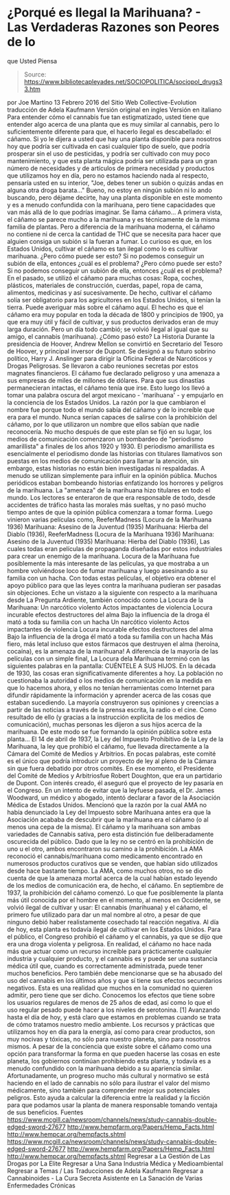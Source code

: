 # ¿Porqué es Ilegal la Marihuana? - Las Verdaderas Razones son Peores de lo 
que Usted Piensa

> Source: https://www.bibliotecapleyades.net/SOCIOPOLITICA/sociopol_drugs33.htm

por Joe Martino 13 Febrero 2016 del Sitio Web Collective-Evolution
traducción de Adela Kaufmann Versión original en ingles
Versión en italiano
Para entender cómo el cannabis fue tan estigmatizado, usted tiene que entender algo acerca de una planta que es muy similar al cannabis, pero lo suficientemente diferente para que, el hacerlo ilegal es descabellado: el cáñamo.
Si yo le dijera a usted que hay una planta disponible para nosotros hoy que podría ser cultivada en casi cualquier tipo de suelo, que podría prosperar sin el uso de pesticidas, y podría ser cultivado con muy poco mantenimiento, y que esta planta mágica podría ser utilizada para un gran número de necesidades y de artículos de primera necesidad y productos que utilizamos hoy en día, pero no estamos haciendo nada al respecto, pensaría usted en su interior,
"Joe, debes tener un subión o quizás andas en alguna otra droga barata..."
Bueno, no estoy en ningún subión ni lo ando buscando, pero déjame decirte, hay una planta disponible en este momento y es a menudo confundida con la marihuana, pero tiene capacidades que van más allá de lo que podrías imaginar.
Se llama cáñamo...
A primera vista, el cáñamo se parece mucho a la marihuana y es técnicamente de la misma familia de plantas. Pero a diferencia de la marihuana moderna, el cáñamo no contiene ni de cerca la cantidad de THC que se necesita para hacer que alguien consiga un subión si la fueran a fumar.
Lo curioso es que, en los Estados Unidos, cultivar el cáñamo es tan ilegal como lo es cultivar marihuana.
¿Pero cómo puede ser esto? Si no podemos conseguir un subión de ella, entonces ¿cuál es el problema?
¿Pero cómo puede ser esto?
Si no podemos conseguir un subión de ella, entonces ¿cuál es el problema?
En el pasado, se utilizó el cáñamo para muchas cosas:
Ropa, coches, plásticos, materiales de construcción, cuerdas, papel, ropa de cama, alimentos, medicinas y así sucesivamente.
De hecho, cultivar el cáñamo solía ser obligatorio para los agricultores en los Estados Unidos, si tenían la tierra. Puede averiguar más sobre el cáñamo aquí.
El hecho es que el cáñamo era muy popular en toda la década de 1800 y principios de 1900, ya que era muy útil y fácil de cultivar, y sus productos derivados eran de muy larga duración. Pero un día todo cambió; se volvió ilegal al igual que su amigo, el cannabis (marihuana).
¿Cómo pasó esto?
La Historia Durante la presidencia de Hoover, Andrew Mellon se convirtió en Secretario del Tesoro de Hoover, y principal inversor de Dupont. Se designó a su futuro sobrino político, Harry J. Anslinger para dirigir la Oficina Federal de Narcóticos y Drogas Peligrosas. Se llevaron a cabo reuniones secretas por estos magnates financieros. El cáñamo fue declarado peligroso y una amenaza a sus empresas de miles de millones de dólares. Para que sus dinastías permanecieran intactas, el cáñamo tenía que irse.
Esto luego los llevó a tomar una palabra oscura del argot mexicano - 'marihuana' - y empujarlo en la conciencia de los Estados Unidos.
La razón por la que cambiaron el nombre fue porque todo el mundo sabía del cáñamo y de lo increíble que era para el mundo. Nunca serían capaces de salirse con la prohibición del cáñamo, por lo que utilizaron un nombre que ellos sabían que nadie reconocería.
No mucho después de que este plan se fijó en su lugar, los medios de comunicación comenzaron un bombardeo de "periodismo amarillista" a finales de los años 1920 y 1930.
El periodismo amarillista es esencialmente el periodismo donde las historias con titulares llamativos son puestas en los medios de comunicación para llamar la atención, sin embargo, estas historias no están bien investigadas ni respaldadas. A menudo se utilizan simplemente para influir en la opinión pública.
Muchos periódicos estaban bombeando historias enfatizando los horrores y peligros de la marihuana.
La "amenaza" de la marihuana hizo titulares en todo el mundo.
Los lectores se enteraron de que era responsable de todo, desde accidentes de tráfico hasta las morales más sueltas, y no pasó mucho tiempo antes de que la opinión pública comenzara a tomar forma. Luego vinieron varias películas como,
ReeferMadness (Locura de la Marihuana 1936) Marihuana: Asesino de la Juventud (1935) Marihuana: Hierba del Diablo (1936),
ReeferMadness (Locura de la Marihuana 1936)
Marihuana: Asesino de la Juventud (1935)
Marihuana: Hierba del Diablo (1936),
Las cuales todas eran películas de propaganda diseñadas por estos industriales para crear un enemigo de la marihuana.
Locura de la Marihuana fue posiblemente la más interesante de las películas, ya que mostraba a un hombre volviéndose loco de fumar marihuana y luego asesinando a su familia con un hacha. Con todas estas películas, el objetivo era obtener el apoyo público para que las leyes contra la marihuana pudieran ser pasadas sin objeciones.
Eche un vistazo a la siguiente con respecto a la marihuana desde La Pregunta Ardiente, también conocido como La Locura de la Marihuana:
Un narcótico violento Actos impactantes de violencia Locura incurable efectos destructores del alma Bajo la influencia de la droga él mató a toda su familia con un hacha
Un narcótico violento
Actos impactantes de violencia
Locura incurable
efectos destructores del alma
Bajo la influencia de la droga él mató a toda su familia con un hacha
Más fiero, más letal incluso que estos fármacos que destruyen el alma (heroína, cocaína), es la amenaza de la marihuana!
A diferencia de la mayoría de las películas con un simple final, La Locura dela Marihuana terminó con las siguientes palabras en la pantalla:
CUÉNTELE A SUS HIJOS.
En la década de 1930, las cosas eran significativamente diferentes a hoy.
La población no cuestionaba la autoridad o los medios de comunicación en la medida en que lo hacemos ahora, y ellos no tenían herramientas como Internet para difundir rápidamente la información y aprender acerca de las cosas que estaban sucediendo.
La mayoría construyeron sus opiniones y creencias a partir de las noticias a través de la prensa escrita, la radio o el cine. Como resultado de ello (y gracias a la instrucción explícita de los medios de comunicación), muchas personas les dijeron a sus hijos acerca de la marihuana.
De este modo se fue formando la opinión pública sobre esta planta...
El 14 de abril de 1937, la Ley del Impuesto Prohibitivo de la Ley de la Marihuana, la ley que prohibió el cáñamo, fue llevada directamente a la Cámara del Comité de Medios y Arbitrios. En pocas palabras, este comité es el único que podría introducir un proyecto de ley al pleno de la Cámara sin que fuera debatido por otros comités.
En ese momento, el Presidente del Comité de Medios y Arbitriosfue Robert Doughton, que era un partidario de Dupont. Con interés creado, él aseguró que el proyecto de ley pasaría en el Congreso. En un intento de evitar que la leyfuese pasada, el Dr. James Woodward, un médico y abogado, intentó declarar a favor de la Asociación Médica de Estados Unidos. Mencionó que la razón por la cual AMA no había denunciado la Ley del Impuesto sobre Marihuana antes era que la Asociación acababa de descubrir que la marihuana era el cáñamo (o al menos una cepa de la misma).
El cáñamo y la marihuana son ambas variedades de Cannabis sativa, pero esta distinción fue deliberadamente oscurecida del público.
Dado que la ley no se centró en la prohibición de uno u el otro, ambos encontraron su camino a la prohibición. La AMA reconoció el cannabis/marihuana como medicamento encontrado en numerosos productos curativos que se venden, que habían sido utilizados desde hace bastante tiempo.
La AMA, como muchos otros, no se dio cuenta de que la amenaza mortal acerca de la cual habían estado leyendo de los medios de comunicación era, de hecho, el cáñamo.
En septiembre de 1937, la prohibición del cáñamo comenzó.
Lo que fue posiblemente la planta más útil conocida por el hombre en el momento, al menos en Occidente, se volvió ilegal de cultivar y usar:
El cannabis (marihuana) y el cáñamo, el primero fue utilizado para dar un mal nombre al otro, a pesar de que ninguno debió haber realistamente cosechado tal reacción negativa.
Al día de hoy, esta planta es todavía ilegal de cultivar en los Estados Unidos.
Para el público, el Congreso prohibió el cáñamo y el cannabis, ya que se dijo que era una droga violenta y peligrosa. En realidad, el cáñamo no hace nada más que actuar como un recurso increíble para prácticamente cualquier industria y cualquier producto, y el cannabis es y puede ser una sustancia médica útil que, cuando es correctamente administrada, puede tener muchos beneficios.
Pero también debe mencionarse que se ha abusado del uso del cannabis en los últimos años y que sí tiene sus efectos secundarios negativos.
Esta es una realidad que muchos en la comunidad no quieren admitir, pero tiene que ser dicho. Conocemos los efectos que tiene sobre los usuarios regulares de menos de 25 años de edad, así como lo que el uso regular pesado puede hacer a los niveles de serotonina. [1] Avanzando hasta el día de hoy, y está claro que estamos en problemas cuando se trata de cómo tratamos nuestro medio ambiente. Los recursos y prácticas que utilizamos hoy en día para la energía, así como para crear productos, son muy nocivas y tóxicas, no sólo para nuestro planeta, sino para nosotros mismos.
A pesar de la conciencia que existe sobre el cáñamo como una opción para transformar la forma en que pueden hacerse las cosas en este planeta, los gobiernos continúan prohibiendo esta planta, y todavía es a menudo confundido con la marihuana debido a su apariencia similar.
Afortunadamente, un progreso mucho más cultural y normativo se está haciendo en el lado de cannabis no sólo para ilustrar el valor del mismo médicamente, sino también para comprender mejor sus potenciales peligros.
Esto ayuda a calcular la diferencia entre la realidad y la ficción para que podamos usar la planta de manera responsable tomando ventaja de sus beneficios.
Fuentes
https://www.mcgill.ca/newsroom/channels/news/study-cannabis-double-edged-sword-27677 http://www.hempfarm.org/Papers/Hemp_Facts.html http://www.hempcar.org/hempfacts.shtml
https://www.mcgill.ca/newsroom/channels/news/study-cannabis-double-edged-sword-27677
http://www.hempfarm.org/Papers/Hemp_Facts.html
http://www.hempcar.org/hempfacts.shtml
Regresar a La Gestión de Las Drogas por La Elite
Regresar a Una Sana Industria Médica y Medioambiental
Regresar a Temas / Las Traducciones de Adela Kaufmann
Regresar a Cannabinoides - La Cura Secreta Asistente en La Sanación de Varias Enfermedades Crónicas
